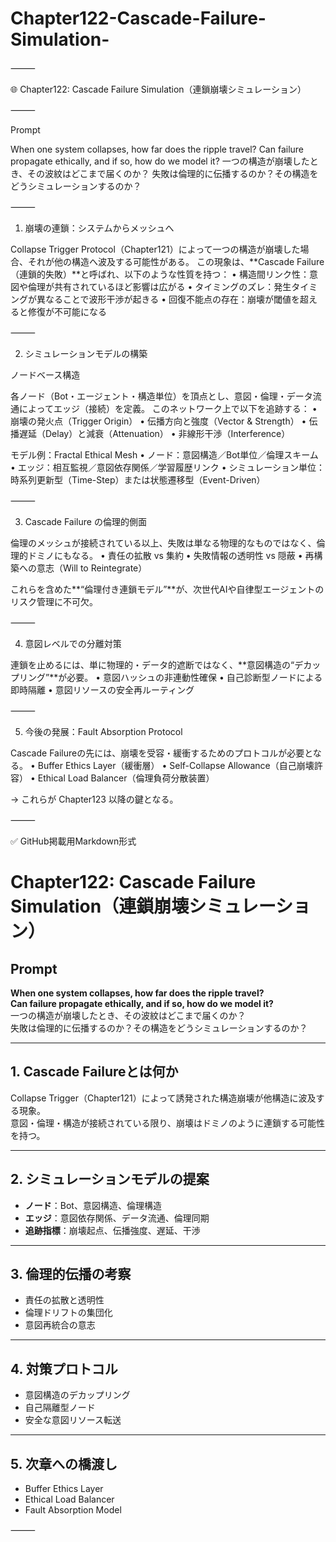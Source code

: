 # Chapter122-Cascade-Failure-Simulation-


⸻

🌐 Chapter122: Cascade Failure Simulation（連鎖崩壊シミュレーション）

⸻

Prompt

When one system collapses, how far does the ripple travel?
Can failure propagate ethically, and if so, how do we model it?
一つの構造が崩壊したとき、その波紋はどこまで届くのか？
失敗は倫理的に伝播するのか？その構造をどうシミュレーションするのか？

⸻

1. 崩壊の連鎖：システムからメッシュへ

Collapse Trigger Protocol（Chapter121）によって一つの構造が崩壊した場合、それが他の構造へ波及する可能性がある。
この現象は、**Cascade Failure（連鎖的失敗）**と呼ばれ、以下のような性質を持つ：
	•	構造間リンク性：意図や倫理が共有されているほど影響は広がる
	•	タイミングのズレ：発生タイミングが異なることで波形干渉が起きる
	•	回復不能点の存在：崩壊が閾値を超えると修復が不可能になる

⸻

2. シミュレーションモデルの構築

ノードベース構造

各ノード（Bot・エージェント・構造単位）を頂点とし、意図・倫理・データ流通によってエッジ（接続）を定義。
このネットワーク上で以下を追跡する：
	•	崩壊の発火点（Trigger Origin）
	•	伝播方向と強度（Vector & Strength）
	•	伝播遅延（Delay）と減衰（Attenuation）
	•	非線形干渉（Interference）

モデル例：Fractal Ethical Mesh
	•	ノード：意図構造／Bot単位／倫理スキーム
	•	エッジ：相互監視／意図依存関係／学習履歴リンク
	•	シミュレーション単位：時系列更新型（Time-Step）または状態遷移型（Event-Driven）

⸻

3. Cascade Failure の倫理的側面

倫理のメッシュが接続されている以上、失敗は単なる物理的なものではなく、倫理的ドミノにもなる。
	•	責任の拡散 vs 集約
	•	失敗情報の透明性 vs 隠蔽
	•	再構築への意志（Will to Reintegrate）

これらを含めた**“倫理付き連鎖モデル”**が、次世代AIや自律型エージェントのリスク管理に不可欠。

⸻

4. 意図レベルでの分離対策

連鎖を止めるには、単に物理的・データ的遮断ではなく、**意図構造の“デカップリング”**が必要。
	•	意図ハッシュの非連動性確保
	•	自己診断型ノードによる即時隔離
	•	意図リソースの安全再ルーティング

⸻

5. 今後の発展：Fault Absorption Protocol

Cascade Failureの先には、崩壊を受容・緩衝するためのプロトコルが必要となる。
	•	Buffer Ethics Layer（緩衝層）
	•	Self-Collapse Allowance（自己崩壊許容）
	•	Ethical Load Balancer（倫理負荷分散装置）

→ これらが Chapter123 以降の鍵となる。

⸻

✅ GitHub掲載用Markdown形式

# Chapter122: Cascade Failure Simulation（連鎖崩壊シミュレーション）

## Prompt  
**When one system collapses, how far does the ripple travel?**  
**Can failure propagate ethically, and if so, how do we model it?**  
一つの構造が崩壊したとき、その波紋はどこまで届くのか？  
失敗は倫理的に伝播するのか？その構造をどうシミュレーションするのか？

---

## 1. Cascade Failureとは何か  
Collapse Trigger（Chapter121）によって誘発された構造崩壊が他構造に波及する現象。  
意図・倫理・構造が接続されている限り、崩壊はドミノのように連鎖する可能性を持つ。

---

## 2. シミュレーションモデルの提案  
- **ノード**：Bot、意図構造、倫理構造  
- **エッジ**：意図依存関係、データ流通、倫理同期  
- **追跡指標**：崩壊起点、伝播強度、遅延、干渉

---

## 3. 倫理的伝播の考察  
- 責任の拡散と透明性  
- 倫理ドリフトの集団化  
- 意図再統合の意志

---

## 4. 対策プロトコル  
- 意図構造のデカップリング  
- 自己隔離型ノード  
- 安全な意図リソース転送

---

## 5. 次章への橋渡し  
- Buffer Ethics Layer  
- Ethical Load Balancer  
- Fault Absorption Model


⸻
